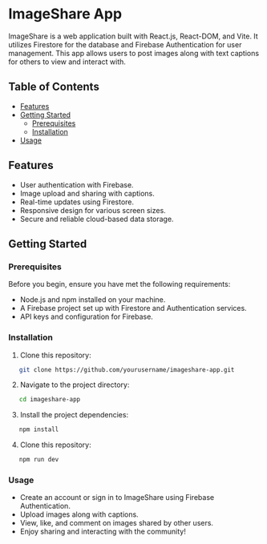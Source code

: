 # ImageShare App

ImageShare is a web application built with React.js, React-DOM, and Vite. It utilizes Firestore for the database and Firebase Authentication for user management. This app allows users to post images along with text captions for others to view and interact with.


## Table of Contents

- [Features](#features)
- [Getting Started](#getting-started)
  - [Prerequisites](#prerequisites)
  - [Installation](#installation)
- [Usage](#usage)

## Features

- User authentication with Firebase.
- Image upload and sharing with captions.
- Real-time updates using Firestore.
- Responsive design for various screen sizes.
- Secure and reliable cloud-based data storage.

## Getting Started

### Prerequisites

Before you begin, ensure you have met the following requirements:

- Node.js and npm installed on your machine.
- A Firebase project set up with Firestore and Authentication services.
- API keys and configuration for Firebase.

### Installation

1. Clone this repository:

```bash
   git clone https://github.com/yourusername/imageshare-app.git
```

2. Navigate to the project directory:

```bash
   cd imageshare-app
```

3. Install the project dependencies:

```bash
   npm install
```

4. Clone this repository:

```bash
   npm run dev
```
### Usage

- Create an account or sign in to ImageShare using Firebase Authentication.
- Upload images along with captions.
- View, like, and comment on images shared by other users.
- Enjoy sharing and interacting with the community!
